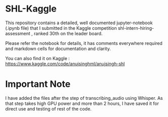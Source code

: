 # SHL-Kaggle
This repository contains a detailed, well documented jupyter-notebook (.ipynb file) that I submitted in the Kaggle competition shl-intern-hiring-assessment , ranked 30th on the leader board. 

Please refer the notebook for details, it has comments everywhere required and markdown cells for documentation and clarity.

You can also find it on Kaggle : https://www.kaggle.com/code/anujsinghml/anujsingh-shl

# Important Note
I have added the files after the step of transcribing_audio using Whisper. As that step takes high GPU power and more than 2 hours, I have saved it for direct use and testing of rest of the code.
